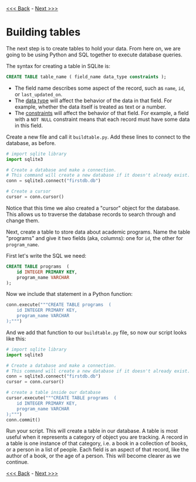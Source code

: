 [<<< Back](1-builddb.md) - [Next >>>](3-insertdata.md)

# Building tables

The next step is to create tables to hold your data. From here on, we are going to be using Python and SQL together to execute database queries.

The syntax for creating a table in SQLite is:

```sql
CREATE TABLE table_name ( field_name data_type constraints );
```

- The field name describes some aspect of the record, such as `name`, `id`, or `last_updated_on`.
- The [data type](https://www.sqlite.org/datatype3.html) will affect the behavior of the data in that field. For example, whether the data itself is treated as text or a number. 
- The [constraints](http://www.tutorialspoint.com/sqlite/sqlite_constraints.htm) will affect the behavior of that field. For example, a field with a `NOT NULL` constraint means that each record must have some data in this field.

Create a new file and call it `buildtable.py`. Add these lines to connect to the database, as before.

```python
# import sqlite library
import sqlite3

# Create a database and make a connection. 
# This command will create a new database if it doesn't already exist.
conn = sqlite3.connect("firstdb.db")

# Create a cursor
cursor = conn.cursor()
```

Notice that this time we also created a "cursor" object for the database. This allows us to traverse the database records to search through and change them.

Next, create a table to store data about academic programs. Name the table "programs" and give it two fields (aka, columns): one for `id`, the other for `program_name`.

First let's write the SQL we need:

```sql
CREATE TABLE programs  (
	id INTEGER PRIMARY KEY,
	program_name VARCHAR
);
```

Now we include that statement in a Python function:

```python
conn.execute("""CREATE TABLE programs  (
    id INTEGER PRIMARY KEY,
    program_name VARCHAR
);""")
```

And we add that function to our `buildtable.py` file, so now our script looks like this:

```python
# import sqlite library
import sqlite3

# Create a database and make a connection. 
# This command will create a new database if it doesn't already exist.
conn = sqlite3.connect("firstdb.db")
cursor = conn.cursor()

# create a table inside our database
cursor.execute("""CREATE TABLE programs  (
    id INTEGER PRIMARY KEY,
    program_name VARCHAR
);""")
conn.commit()
```
Run your script. This will create a table in our database. A table is most useful when it represents a category of object you are tracking. A record in a table is one instance of that category, i.e. a book in a collection of books, or a person in a list of people. Each field is an aspect of that record, like the author of a book, or the age of a person. This will become clearer as we continue.


[<<< Back](1-builddb.md) - [Next >>>](3-insertdata.md)
